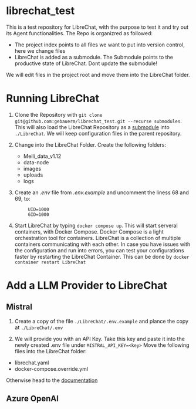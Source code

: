 # librechat_test

This is a test repository for LibreChat, with the purpose to test it and try out its Agent functionalities. The Repo is organizred as followed:
* The project index points to all files we want to put into version control, here we change files
* LibreChat is added as a submodule. The Submodule points to the productive state of LibreChat. Dont update the submodule!

We will edit files in the project root and move them into the LibreChat folder.

# Running LibreChat

1. Clone the Repository with `git clone git@github.com:gebauerm/librechat_test.git --recurse submodules`. This will also load the LibreChat Repository as a [submodule](https://git-scm.com/book/en/v2/Git-Tools-Submodules) into `./LibreChat`. We will keep configuration files in the parent repository.
2. Change into the LibreChat Folder. Create the following folders:
    * Meili_data_v1.12
    * data-node
    * images
    * uploads
    * logs
3. Create an _.env_ file from _.env.example_ and uncomment the liness 68 and 69, to:

            UID=1000
            GID=1000

4. Start LibreChat by typing `docker compose up`. This will start serveral containers, with Docker Compose. Docker Compose is a light orchestration tool for containers. LibreChat is a collection of multiple containers communicating with each other. In case you have issues with the configuration and run into errors, you can test your configurations faster by restarting the LibreChat Container. This can be done by `docker container restart LibreChat`



# Add a LLM Provider to LibreChat

## Mistral

1. Create a copy of the file `./LibreChat/.env.example` and plance the copy at `./LibreChat/.env`

2. We will provide you with an API Key. Take this key and paste it into the newly created .env file under `MISTRAL_API_KEY=<key>`
Move the following files into the LibreChat folder:
* librechat.yaml
* docker-compose.override.yml

Otherwise head to the [documentation](https://www.librechat.ai/docs/configuration/librechat_yaml/ai_endpoints/mistral)

## Azure OpenAI


